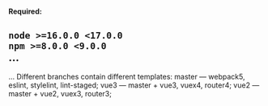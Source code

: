 #### Required:
`node >=16.0.0 <17.0.0`  
`npm >=8.0.0 <9.0.0`  
...
---
...
Different branches contain different templates: 
master — webpack5, eslint, stylelint, lint-staged; 
vue3 — master + vue3, vuex4, router4; 
vue2 — master + vue2, vuex3, router3; 

